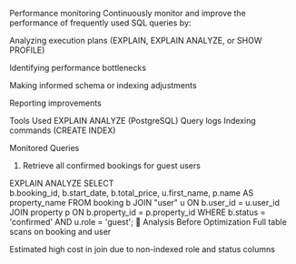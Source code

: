 Performance monitoring 
Continuously monitor and improve the performance of frequently used SQL queries by:

Analyzing execution plans (EXPLAIN, EXPLAIN ANALYZE, or SHOW PROFILE)

Identifying performance bottlenecks

Making informed schema or indexing adjustments

Reporting improvements

Tools Used
EXPLAIN ANALYZE (PostgreSQL) 
Query logs
Indexing commands (CREATE INDEX)


Monitored Queries
1. Retrieve all confirmed bookings for guest users

EXPLAIN ANALYZE
SELECT  
    b.booking_id,
    b.start_date,
    b.total_price,
    u.first_name,
    p.name AS property_name
FROM 
    booking b
JOIN 
    "user" u ON b.user_id = u.user_id
JOIN 
    property p ON b.property_id = p.property_id
WHERE 
    b.status = 'confirmed'
    AND u.role = 'guest';
🔎 Analysis Before Optimization
Full table scans on booking and user

Estimated high cost in join due to non-indexed role and status columns

